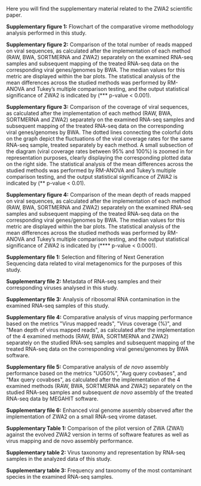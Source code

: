 Here you will find the supplementary material related to the ZWA2 scientific paper.

**Supplementary figure 1:** Flowchart of the comparative virome methodology analysis performed in this study.

**Supplementary figure 2:** Comparison of the total number of reads mapped on viral sequences, as calculated after the implementation of each method (RAW, BWA, SORTMERNA and ZWA2) separately on the examined RNA-seq samples and subsequent mapping of the treated RNA-seq data on the corresponding viral genes/genomes by BWA. The median values for this metric are displayed within the bar plots. The statistical analysis of the mean differences across the studied methods was performed by RM-ANOVA and Tukey’s multiple comparison testing, and the output statistical significance of ZWA2 is indicated by (*** p-value < 0.001).

**Supplementary figure 3:** Comparison of the coverage of viral sequences, as calculated after the implementation of each method (RAW, BWA, SORTMERNA and ZWA2) separately on the examined RNA-seq samples and subsequent mapping of the treated RNA-seq data on the corresponding viral genes/genomes by BWA. The dotted lines connecting the colorful dots on the graph depict the fluctuations of the viral coverage rates for the same RNA-seq sample, treated separately by each method. A small subsection of the diagram (viral coverage rates between 95% and 100%) is zoomed in for representation purposes, clearly displaying the corresponding plotted data on the right side. The statistical analysis of the mean differences across the studied methods was performed by RM-ANOVA and Tukey’s multiple comparison testing, and the output statistical significance of ZWA2 is indicated by (** p-value < 0.01).

**Supplementary figure 4:** Comparison of the mean depth of reads mapped on viral sequences, as calculated after the implementation of each method (RAW, BWA, SORTMERNA and ZWA2) separately on the examined RNA-seq samples and subsequent mapping of the treated RNA-seq data on the corresponding viral genes/genomes by BWA. The median values for this metric are displayed within the bar plots. The statistical analysis of the mean differences across the studied methods was performed by RM-ANOVA and Tukey’s multiple comparison testing, and the output statistical significance of ZWA2 is indicated by (**** p-value < 0.0001).

**Supplementary file 1:** Selection and filtering of Next Generation Sequencing data related to viral metagenomics for the purposes of this study.

**Supplementary file 2:** Metadata of RNA-seq samples and their corresponding viruses analysed in this study.

**Supplementary file 3:** Analysis of ribosomal RNA contamination in the examined RNA-seq samples of this study.

**Supplementary file 4:** Comparative analysis of virus mapping performance based on the metrics "Virus mapped reads", "Virus coverage (%)", and "Mean depth of virus mapped reads", as calculated after the implementation of the 4 examined methods (RAW, BWA, SORTMERNA and ZWA2) separately on the studied RNA-seq samples and subsequent mapping of the treated RNA-seq data on the corresponding viral genes/genomes by BWA software.

**Supplementary file 5:** Comparative analysis of _de novo_ assembly performance based on the metrics "UG50%", "Avg query covbases", and "Max query covabses", as calculated after the implementation of the 4 examined methods (RAW, BWA, SORTMERNA and ZWA2) separately on the studied RNA-seq samples and subsequent _de novo_ assembly of the treated RNA-seq data by MEGAHIT software.

**Supplementary file 6:** Enhanced viral genome assembly observed after the implementation of ZWA2 on a small RNA-seq virome dataset.

**Supplementary Table 1:** Comparison of the pilot version of ZWA (ZWA1) against the evolved ZWA2 version in terms of software features as well as virus mapping and de novo assembly performance.

**Supplementary table 2:** Virus taxonomy and representation by RNA-seq samples in the analyzed data of this study.

**Supplementary table 3:** Frequency and taxonomy of the most contaminant species in the examined RNA-seq samples.
